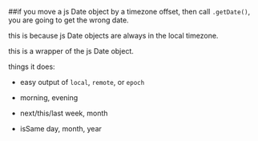 
##if you move a js Date object by a timezone offset, then call `.getDate()`, you are going to get the wrong date.

this is because js Date objects are always in the local timezone.


this is a wrapper of the js Date object.


things it does:

* easy output of `local`, `remote`, or `epoch`

* morning, evening

* next/this/last week, month

* isSame day, month, year
